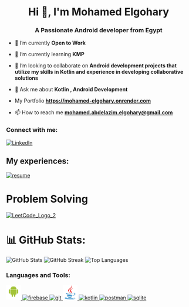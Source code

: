 
<h1 align="center">Hi 👋, I'm Mohamed Elgohary</h1>
<h3 align="center">A Passionate Android developer from Egypt</h3>

- 🔭 I’m currently **Open to Work**

- 🌱 I’m currently learning **KMP**

- 👯 I’m looking to collaborate on **Android development projects that utilize my skills in Kotlin and experience in developing collaborative solutions**

- 💬 Ask me about **Kotlin , Android Development**

- My Portfolio **https://mohamed-elgohary.onrender.com**

- 📫 How to reach me **mohamed.abdelazim.elgohary@gmail.com**
<h3 align="left">Connect with me:</h3>
<p align="left">

  [![LinkedIn](https://img.shields.io/badge/LinkedIn-%230077B5.svg?logo=linkedin&logoColor=white)](https://www.linkedin.com/in/mohamed-elgohary8)

<h2 align="left">My experiences:</h2>
<p align="left">
  
[![resume](https://github.com/nomi811/clickable-icons-to-readme/assets/87489620/a46f5ac0-c37d-46ad-97e3-d1991b2c90ca)
](https://www.canva.com/design/DAFweHjHgvo/U4kr7aIQ5jIbWmEg-Oj-2A/edit?utm_content=DAFweHjHgvo&utm_campaign=designshare&utm_medium=link2&utm_source=sharebutton)


<h1 align="left">Problem Solving</h1>
<p align="left">
  
  [![LeetCode_Logo_2](https://github.com/nomi811/clickable-icons-to-readme/assets/87489620/21894d4d-10bf-46d5-8f8b-995b03c1a789)](https://leetcode.com/u/mohamedelgohary88/)


# 📊 GitHub Stats:
![GitHub Stats](https://github-readme-stats.vercel.app/api?username=MohamedElgohary88&theme=dark&hide_border=false&include_all_commits=false&count_private=false)
![GitHub Streak](https://github-readme-streak-stats.herokuapp.com/?user=MohamedElgohary88&theme=dark&hide_border=false)
![Top Languages](https://github-readme-stats.vercel.app/api/top-langs/?username=MohamedElgohary88&theme=dark&hide_border=false&include_all_commits=false&count_private=false&layout=compact)


<h3 align="left">Languages and Tools:</h3>
<p align="left"> <a href="https://developer.android.com" target="_blank" rel="noreferrer"> <img src="https://raw.githubusercontent.com/devicons/devicon/master/icons/android/android-original-wordmark.svg" alt="android" width="40" height="40"/> </a> <a href="https://firebase.google.com/" target="_blank" rel="noreferrer"> <img src="https://www.vectorlogo.zone/logos/firebase/firebase-icon.svg" alt="firebase" width="40" height="40"/> </a> <a href="https://git-scm.com/" target="_blank" rel="noreferrer"> <img src="https://www.vectorlogo.zone/logos/git-scm/git-scm-icon.svg" alt="git" width="40" height="40"/> </a> <a href="https://www.java.com" target="_blank" rel="noreferrer"> <img src="https://raw.githubusercontent.com/devicons/devicon/master/icons/java/java-original.svg" alt="java" width="40" height="40"/> </a> <a href="https://kotlinlang.org" target="_blank" rel="noreferrer"> <img src="https://www.vectorlogo.zone/logos/kotlinlang/kotlinlang-icon.svg" alt="kotlin" width="40" height="40"/> </a> <a href="https://postman.com" target="_blank" rel="noreferrer"> <img src="https://www.vectorlogo.zone/logos/getpostman/getpostman-icon.svg" alt="postman" width="40" height="40"/> </a> <a href="https://www.sqlite.org/" target="_blank" rel="noreferrer"> <img src="https://www.vectorlogo.zone/logos/sqlite/sqlite-icon.svg" alt="sqlite" width="40" height="40"/> </a> </p>
